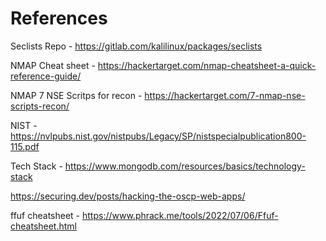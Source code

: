 # References

Seclists Repo - https://gitlab.com/kalilinux/packages/seclists

NMAP Cheat sheet - https://hackertarget.com/nmap-cheatsheet-a-quick-reference-guide/

NMAP 7 NSE Scritps for recon - https://hackertarget.com/7-nmap-nse-scripts-recon/

NIST - https://nvlpubs.nist.gov/nistpubs/Legacy/SP/nistspecialpublication800-115.pdf

Tech Stack - https://www.mongodb.com/resources/basics/technology-stack


https://securing.dev/posts/hacking-the-oscp-web-apps/

ffuf cheatsheet - https://www.phrack.me/tools/2022/07/06/Ffuf-cheatsheet.html
